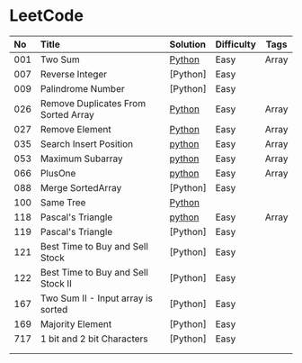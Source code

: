 # LeetCode

| No   | Title                               | Solution                                                     | Difficulty | Tags  |
| :--- | :---------------------------------- | :----------------------------------------------------------- | ---------- | ----- |
| 001  | Two Sum                             | [Python](https://github.com/KongWiKi/Fluent_Python/blob/master/LeetCode/Array/Easy/001twoSum.py) | Easy       | Array |
| 007  | Reverse Integer                     | [Python]                                                     | Easy       |       |
| 009  | Palindrome Number                   | [Python]                                                     | Easy       |       |
| 026  | Remove Duplicates From Sorted Array | [Python](https://github.com/KongWiKi/Fluent_Python/blob/master/LeetCode/Array/Easy/026removeDuplicates.py) | Easy       | Array |
| 027  | Remove Element                      | [Python](https://github.com/KongWiKi/Fluent_Python/blob/master/LeetCode/Array/Easy/027RemoveElement.py) | Easy       | Array |
| 035  | Search Insert Position              | [python](https://github.com/KongWiKi/Fluent_Python/blob/master/LeetCode/Array/Easy/035SearchInsert.py) | Easy       | Array |
| 053  | Maximum Subarray                    | [python](https://github.com/KongWiKi/Fluent_Python/blob/master/LeetCode/Array/Easy/053Maximum.py) | Easy       | Array |
| 066  | PlusOne                             | [python](https://github.com/KongWiKi/Fluent_Python/blob/master/LeetCode/Array/Easy/066PlusOne.py) | Easy       | Array |
| 088  | Merge SortedArray                   | [Python]                                                     | Easy       |       |
| 100  | Same Tree                           | [Python](https://github.com/KongWiki/Fluent_Python/blob/master/LeetCode/Array/Easy/100sameTree.py) |            |       |
| 118  | Pascal's Triangle                   | [python](https://github.com/KongWiKi/Fluent_Python/blob/master/LeetCode/Array/Easy/118pascalTriangle.py) | Easy       | Array |
| 119  | Pascal's Triangle                   | [Python]                                                     | Easy       |       |
| 121  | Best Time to Buy and Sell Stock     | [Python]                                                     | Easy       |       |
| 122  | Best Time to Buy and Sell Stock II  | [Python]                                                     | Easy       |       |
| 167  | Two Sum II - Input array is sorted  | [Python]                                                     | Easy       |       |
| 169  | Majority Element                    | [Python]                                                     | Easy       |       |
| 717  | 1 bit and 2 bit Characters          | [Python]                                                     | Easy       |       |
|      |                                     |                                                              |            |       |
|      |                                     |                                                              |            |       |




